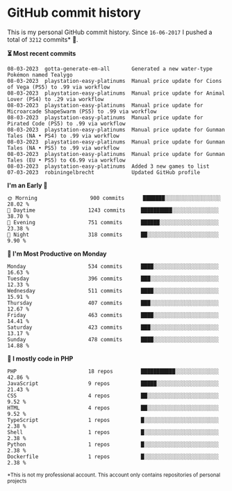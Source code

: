 # GitHub commit history
This is my personal GitHub commit history. Since <!--START_SECTION:first-commit-date-->`16-06-2017`<!--END_SECTION:first-commit-date--> I pushed a total of <!--START_SECTION:total-commit-count-->`3212`<!--END_SECTION:total-commit-count--> commits* 🎉.

<!--START_SECTION:most-recent-commits-->
**⏳ Most recent commits**
                                        
```text
08-03-2023  gotta-generate-em-all       Generated a new water-type Pokémon named Tealygo
08-03-2023  playstation-easy-platinums  Manual price update for Cions of Vega (PS5) to .99 via workflow
08-03-2023  playstation-easy-platinums  Manual price update for Animal Lover (PS4) to .29 via workflow
08-03-2023  playstation-easy-platinums  Manual price update for Microarcade ShapeSwarm (PS5) to .99 via workflow
08-03-2023  playstation-easy-platinums  Manual price update for Pirated Code (PS5) to .99 via workflow
08-03-2023  playstation-easy-platinums  Manual price update for Gunman Tales (NA • PS4) to .99 via workflow
08-03-2023  playstation-easy-platinums  Manual price update for Gunman Tales (NA • PS5) to .99 via workflow
08-03-2023  playstation-easy-platinums  Manual price update for Gunman Tales (EU • PS5) to €6.99 via workflow
08-03-2023  playstation-easy-platinums  Added 3 new games to list
07-03-2023  robiningelbrecht            Updated GitHub profile
```
<!--END_SECTION:most-recent-commits-->  

<!--START_SECTION:commits-per-day-time-->
**I&#039;m an Early 🐤**

```text
🌞 Morning                 900 commits      ███████░░░░░░░░░░░░░░░░░░   28.02 %
🌆 Daytime                 1243 commits     ██████████░░░░░░░░░░░░░░░   38.70 %
🌃 Evening                 751 commits      ██████░░░░░░░░░░░░░░░░░░░   23.38 %
🌙 Night                   318 commits      ██░░░░░░░░░░░░░░░░░░░░░░░   9.90 %
```
<!--END_SECTION:commits-per-day-time-->  

<!--START_SECTION:commits-per-weekday-->
**📅 I&#039;m Most Productive on Monday**

```text
Monday                    534 commits      ████░░░░░░░░░░░░░░░░░░░░░   16.63 %
Tuesday                   396 commits      ███░░░░░░░░░░░░░░░░░░░░░░   12.33 %
Wednesday                 511 commits      ████░░░░░░░░░░░░░░░░░░░░░   15.91 %
Thursday                  407 commits      ███░░░░░░░░░░░░░░░░░░░░░░   12.67 %
Friday                    463 commits      ████░░░░░░░░░░░░░░░░░░░░░   14.41 %
Saturday                  423 commits      ███░░░░░░░░░░░░░░░░░░░░░░   13.17 %
Sunday                    478 commits      ████░░░░░░░░░░░░░░░░░░░░░   14.88 %
```
<!--END_SECTION:commits-per-weekday-->  

<!--START_SECTION:repos-per-language-->
**💬 I mostly code in PHP**

```text
PHP                       18 repos         ███████████░░░░░░░░░░░░░░   42.86 %
JavaScript                9 repos          █████░░░░░░░░░░░░░░░░░░░░   21.43 %
CSS                       4 repos          ██░░░░░░░░░░░░░░░░░░░░░░░   9.52 %
HTML                      4 repos          ██░░░░░░░░░░░░░░░░░░░░░░░   9.52 %
TypeScript                1 repos          █░░░░░░░░░░░░░░░░░░░░░░░░   2.38 %
Shell                     1 repos          █░░░░░░░░░░░░░░░░░░░░░░░░   2.38 %
Python                    1 repos          █░░░░░░░░░░░░░░░░░░░░░░░░   2.38 %
Dockerfile                1 repos          █░░░░░░░░░░░░░░░░░░░░░░░░   2.38 %
```
<!--END_SECTION:repos-per-language-->  

<sub>*This is not my professional account. This account only contains repositories of personal projects</sub>